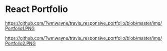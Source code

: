 # React Portfolio

https://github.com/Twmwayne/travis_responsive_portfolio/blob/master/img/Portfolio1.PNG

https://github.com/Twmwayne/travis_responsive_portfolio/blob/master/img/Portfolio2.PNG
